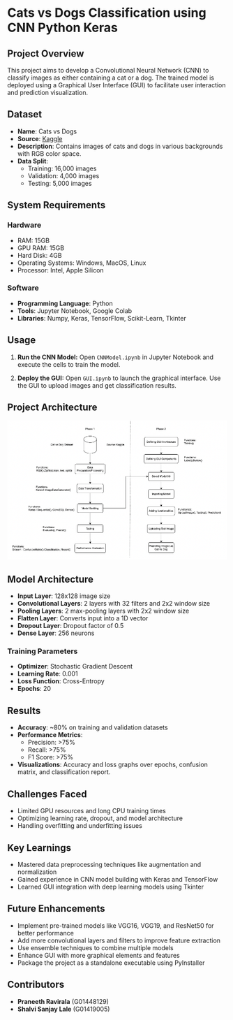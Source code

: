 # Cats vs Dogs Classification using CNN Python Keras

## Project Overview
This project aims to develop a Convolutional Neural Network (CNN) to classify images as either containing a cat or a dog. The trained model is deployed using a Graphical User Interface (GUI) to facilitate user interaction and prediction visualization.

## Dataset
- **Name**: Cats vs Dogs
- **Source**: [Kaggle](https://www.kaggle.com/c/dogs-vs-cats/overview)
- **Description**: Contains images of cats and dogs in various backgrounds with RGB color space.
- **Data Split**:
  - Training: 16,000 images
  - Validation: 4,000 images
  - Testing: 5,000 images

## System Requirements
### Hardware
- RAM: 15GB
- GPU RAM: 15GB
- Hard Disk: 4GB
- Operating Systems: Windows, MacOS, Linux
- Processor: Intel, Apple Silicon

### Software
- **Programming Language**: Python
- **Tools**: Jupyter Notebook, Google Colab
- **Libraries**: Numpy, Keras, TensorFlow, Scikit-Learn, Tkinter

## Usage
1. **Run the CNN Model:**
   Open `CNNModel.ipynb` in Jupyter Notebook and execute the cells to train the model.

2. **Deploy the GUI:**
   Open `GUI.ipynb` to launch the graphical interface. Use the GUI to upload images and get classification results.

## Project Architecture

![Proposed Architecture](https://github.com/praneethravirala/Cats-vs-Dogs-Classification-using-CNN-Python-Keras/blob/main/ProposedArchitecture.png)

## Model Architecture
- **Input Layer**: 128x128 image size
- **Convolutional Layers**: 2 layers with 32 filters and 2x2 window size
- **Pooling Layers**: 2 max-pooling layers with 2x2 window size
- **Flatten Layer**: Converts input into a 1D vector
- **Dropout Layer**: Dropout factor of 0.5
- **Dense Layer**: 256 neurons

### Training Parameters
- **Optimizer**: Stochastic Gradient Descent
- **Learning Rate**: 0.001
- **Loss Function**: Cross-Entropy
- **Epochs**: 20

## Results
- **Accuracy**: ~80% on training and validation datasets
- **Performance Metrics**:
  - Precision: >75%
  - Recall: >75%
  - F1 Score: >75%
- **Visualizations**: Accuracy and loss graphs over epochs, confusion matrix, and classification report.

## Challenges Faced
- Limited GPU resources and long CPU training times
- Optimizing learning rate, dropout, and model architecture
- Handling overfitting and underfitting issues

## Key Learnings
- Mastered data preprocessing techniques like augmentation and normalization
- Gained experience in CNN model building with Keras and TensorFlow
- Learned GUI integration with deep learning models using Tkinter

## Future Enhancements
- Implement pre-trained models like VGG16, VGG19, and ResNet50 for better performance
- Add more convolutional layers and filters to improve feature extraction
- Use ensemble techniques to combine multiple models
- Enhance GUI with more graphical elements and features
- Package the project as a standalone executable using PyInstaller

## Contributors
- **Praneeth Ravirala** (G01448129)
- **Shalvi Sanjay Lale** (G01419005)

